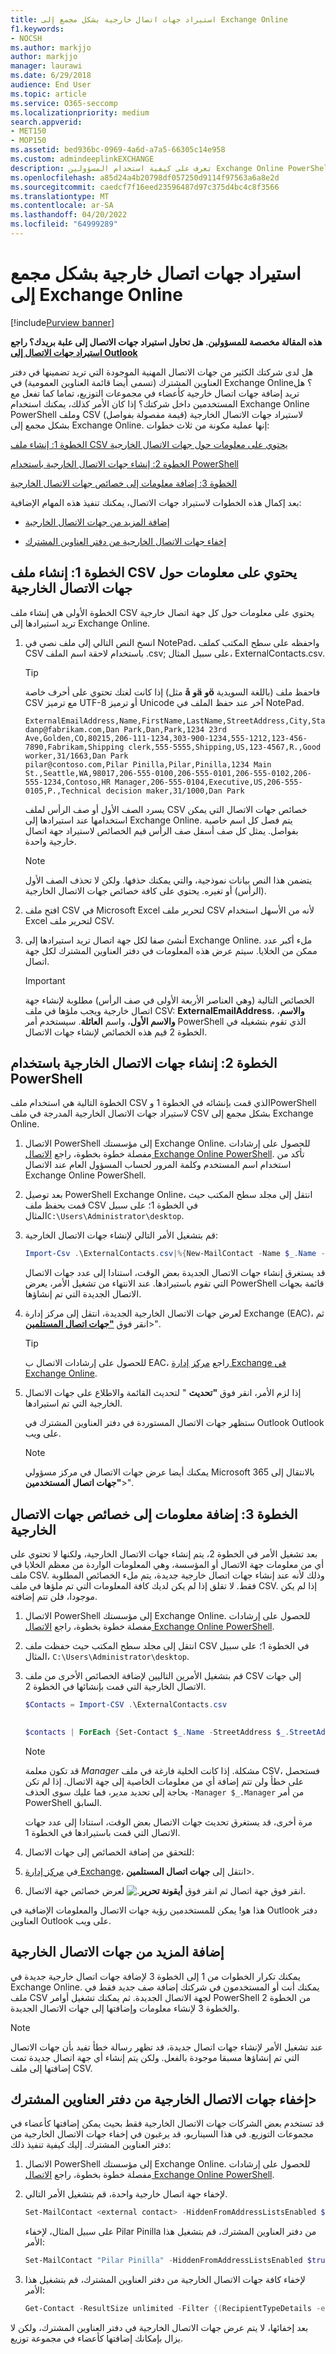 ```yaml
---
title: استيراد جهات اتصال خارجية بشكل مجمع إلى Exchange Online
f1.keywords:
- NOCSH
ms.author: markjjo
author: markjjo
manager: laurawi
ms.date: 6/29/2018
audience: End User
ms.topic: article
ms.service: O365-seccomp
ms.localizationpriority: medium
search.appverid:
- MET150
- MOP150
ms.assetid: bed936bc-0969-4a6d-a7a5-66305c14e958
ms.custom: admindeeplinkEXCHANGE
description: تعرف على كيفية استخدام المسؤولين Exchange Online PowerShell وملف CSV لاستيراد جهات الاتصال الخارجية بشكل مجمع إلى قائمة العناوين العمومية.
ms.openlocfilehash: a85d24a4b20798df057250d9114f97563a6a8e2d
ms.sourcegitcommit: caedcf7f16eed23596487d97c375d4bc4c8f3566
ms.translationtype: MT
ms.contentlocale: ar-SA
ms.lasthandoff: 04/20/2022
ms.locfileid: "64999289"
---
```

# <a name="bulk-import-external-contacts-to-exchange-online"></a>استيراد جهات اتصال خارجية بشكل مجمع إلى Exchange Online

[!include[Purview banner](../includes/purview-rebrand-banner.md)]

**هذه المقالة مخصصة للمسؤولين. هل تحاول استيراد جهات الاتصال إلى علبة بريدك؟ راجع [استيراد جهات الاتصال إلى Outlook](https://support.office.com/article/bb796340-b58a-46c1-90c7-b549b8f3c5f8)**
   
هل لدى شركتك الكثير من جهات الاتصال المهنية الموجودة التي تريد تضمينها في دفتر العناوين المشترك (تسمى أيضا قائمة العناوين العمومية) في Exchange Online؟ هل تريد إضافة جهات اتصال خارجية كأعضاء في مجموعات التوزيع، تماما كما تفعل مع المستخدمين داخل شركتك؟ إذا كان الأمر كذلك، يمكنك استخدام Exchange Online PowerShell وملف CSV (قيمة مفصولة بفواصل) لاستيراد جهات الاتصال الخارجية بشكل مجمع إلى Exchange Online. إنها عملية مكونة من ثلاث خطوات:
  
[الخطوة 1: إنشاء ملف CSV يحتوي على معلومات حول جهات الاتصال الخارجية](#step-1-create-a-csv-file-that-contains-information-about-the-external-contacts)

[الخطوة 2: إنشاء جهات الاتصال الخارجية باستخدام PowerShell](#step-2-create-the-external-contacts-with-powershell) 

[الخطوة 3: إضافة معلومات إلى خصائص جهات الاتصال الخارجية](#step-3-add-information-to-the-properties-of-the-external-contacts)

بعد إكمال هذه الخطوات لاستيراد جهات الاتصال، يمكنك تنفيذ هذه المهام الإضافية:
  
- [إضافة المزيد من جهات الاتصال الخارجية](#add-more-external-contacts)
  
- [إخفاء جهات الاتصال الخارجية من دفتر العناوين المشترك](#hide-external-contacts-from-the-shared-address-book)
  
## <a name="step-1-create-a-csv-file-that-contains-information-about-the-external-contacts"></a>الخطوة 1: إنشاء ملف CSV يحتوي على معلومات حول جهات الاتصال الخارجية

الخطوة الأولى هي إنشاء ملف CSV يحتوي على معلومات حول كل جهة اتصال خارجية تريد استيرادها إلى Exchange Online. 
  
1. انسخ النص التالي إلى ملف نصي في NotePad، واحفظه على سطح المكتب كملف CSV باستخدام لاحقة اسم الملف .csv; على سبيل المثال، ExternalContacts.csv.
    
    > [!TIP]
    > إذا كانت لغتك تحتوي على أحرف خاصة (مثل **å** **وä** **وö** باللغة السويدية) فاحفظ ملف CSV مع ترميز UTF-8 أو ترميز Unicode آخر عند حفظ الملف في NotePad. 
  
    ```text
    ExternalEmailAddress,Name,FirstName,LastName,StreetAddress,City,StateorProvince,PostalCode,Phone,MobilePhone,Pager,HomePhone,Company,Title,OtherTelephone,Department,CountryOrRegion,Fax,Initials,Notes,Office,Manager
    danp@fabrikam.com,Dan Park,Dan,Park,1234 23rd Ave,Golden,CO,80215,206-111-1234,303-900-1234,555-1212,123-456-7890,Fabrikam,Shipping clerk,555-5555,Shipping,US,123-4567,R.,Good worker,31/1663,Dan Park
    pilar@contoso.com,Pilar Pinilla,Pilar,Pinilla,1234 Main St.,Seattle,WA,98017,206-555-0100,206-555-0101,206-555-0102,206-555-1234,Contoso,HR Manager,206-555-0104,Executive,US,206-555-0105,P.,Technical decision maker,31/1000,Dan Park
    ```

    يسرد الصف الأول أو صف الرأس لملف CSV خصائص جهات الاتصال التي يمكن استخدامها عند استيرادها إلى Exchange Online. يتم فصل كل اسم خاصية بفواصل. يمثل كل صف أسفل صف الرأس قيم الخصائص لاستيراد جهة اتصال خارجية واحدة. 
    
    > [!NOTE]
    > يتضمن هذا النص بيانات نموذجية، والتي يمكنك حذفها. ولكن لا تحذف الصف الأول (الرأس) أو تغيره. يحتوي على كافة خصائص جهات الاتصال الخارجية. 
  
2. افتح ملف CSV في Microsoft Excel لتحرير ملف CSV لأنه من الأسهل استخدام Excel لتحرير ملف CSV.
    
3. أنشئ صفا لكل جهة اتصال تريد استيرادها إلى Exchange Online. ملء أكبر عدد ممكن من الخلايا. سيتم عرض هذه المعلومات في دفتر العناوين المشترك لكل جهة اتصال. 
    
    > [!IMPORTANT]
    >  الخصائص التالية (وهي العناصر الأربعة الأولى في صف الرأس) مطلوبة لإنشاء جهة اتصال خارجية ويجب ملؤها في ملف CSV: **ExternalEmailAddress**، **والاسم**، **والاسم الأول**، واسم **العائلة**. سيستخدم أمر PowerShell الذي تقوم بتشغيله في الخطوة 2 قيم هذه الخصائص لإنشاء جهات الاتصال. 

## <a name="step-2-create-the-external-contacts-with-powershell"></a>الخطوة 2: إنشاء جهات الاتصال الخارجية باستخدام PowerShell

الخطوة التالية هي استخدام ملف CSV الذي قمت بإنشائه في الخطوة 1 وPowerShell لاستيراد جهات الاتصال الخارجية المدرجة في ملف CSV بشكل مجمع إلى Exchange Online. 
  
1.  الاتصال PowerShell إلى مؤسستك Exchange Online. للحصول على إرشادات مفصلة خطوة بخطوة، راجع [الاتصال Exchange Online PowerShell](/powershell/exchange/connect-to-exchange-online-powershell). تأكد من استخدام اسم المستخدم وكلمة المرور لحساب المسؤول العام عند الاتصال Exchange Online PowerShell. 
    
2. بعد توصيل PowerShell Exchange Online، انتقل إلى مجلد سطح المكتب حيث قمت بحفظ ملف CSV في الخطوة 1؛ على سبيل المثال`C:\Users\Administrator\desktop`.
    
3. قم بتشغيل الأمر التالي لإنشاء جهات الاتصال الخارجية:

    ```powershell
    Import-Csv .\ExternalContacts.csv|%{New-MailContact -Name $_.Name -DisplayName $_.Name -ExternalEmailAddress $_.ExternalEmailAddress -FirstName $_.FirstName -LastName $_.LastName}
    ```

    قد يستغرق إنشاء جهات الاتصال الجديدة بعض الوقت، استنادا إلى عدد جهات الاتصال التي تقوم باستيرادها. عند الانتهاء من تشغيل الأمر، يعرض PowerShell قائمة بجهات الاتصال الجديدة التي تم إنشاؤها. 
    
4. لعرض جهات الاتصال الخارجية الجديدة، انتقل إلى مركز إدارة Exchange (EAC)، ثم انقر فوق <a href="https://go.microsoft.com/fwlink/?linkid=2182970" target="_blank">**"جهات اتصال المستلمين**</a>\>". 
    
    > [!TIP]
    > للحصول على إرشادات الاتصال ب EAC، راجع [مركز إدارة Exchange في Exchange Online](/exchange/exchange-admin-center). 
  
5. إذا لزم الأمر، انقر فوق **"تحديث** " لتحديث القائمة والاطلاع على جهات الاتصال الخارجية التي تم استيرادها. 
    
    ستظهر جهات الاتصال المستوردة في دفتر العناوين المشترك في Outlook Outlook على ويب.
    
    > [!NOTE]
    > يمكنك أيضا عرض جهات الاتصال في مركز مسؤولي Microsoft 365 بالانتقال إلى **"جهات اتصال** **المستخدمين**\>". 

## <a name="step-3-add-information-to-the-properties-of-the-external-contacts"></a>الخطوة 3: إضافة معلومات إلى خصائص جهات الاتصال الخارجية

بعد تشغيل الأمر في الخطوة 2، يتم إنشاء جهات الاتصال الخارجية، ولكنها لا تحتوي على أي من معلومات جهة الاتصال أو المؤسسة، وهي المعلومات الواردة من معظم الخلايا في ملف CSV. وذلك لأنه عند إنشاء جهات اتصال خارجية جديدة، يتم ملء الخصائص المطلوبة فقط. لا تقلق إذا لم يكن لديك كافة المعلومات التي تم ملؤها في ملف CSV. إذا لم يكن موجودا، فلن تتم إضافته.
  
1.  الاتصال PowerShell إلى مؤسستك Exchange Online. للحصول على إرشادات مفصلة خطوة بخطوة، راجع [الاتصال Exchange Online PowerShell](/powershell/exchange/connect-to-exchange-online-powershell).
    
2. انتقل إلى مجلد سطح المكتب حيث حفظت ملف CSV في الخطوة 1؛ على سبيل المثال، `C:\Users\Administrator\desktop`.
    
3. قم بتشغيل الأمرين التاليين لإضافة الخصائص الأخرى من ملف CSV إلى جهات الاتصال الخارجية التي قمت بإنشائها في الخطوة 2.
    
    ```powershell
    $Contacts = Import-CSV .\ExternalContacts.csv
  
    ```

    ```powershell
    $contacts | ForEach {Set-Contact $_.Name -StreetAddress $_.StreetAddress -City $_.City -StateorProvince $_.StateorProvince -PostalCode $_.PostalCode -Phone $_.Phone -MobilePhone $_.MobilePhone -Pager $_.Pager -HomePhone $_.HomePhone -Company $_.Company -Title $_.Title -OtherTelephone $_.OtherTelephone -Department $_.Department -Fax $_.Fax -Initials $_.Initials -Notes  $_.Notes -Office $_.Office -Manager $_.Manager}
    ```

    > [!NOTE]
    > قد تكون معلمة  _Manager_ مشكلة. إذا كانت الخلية فارغة في ملف CSV، فستحصل على خطأ ولن تتم إضافة أي من معلومات الخاصية إلى جهة الاتصال. إذا لم تكن بحاجة إلى تحديد مدير، فما عليك سوى الحذف  ` -Manager $_.Manager ` من أمر PowerShell السابق. 
  
    مرة أخرى، قد يستغرق تحديث جهات الاتصال بعض الوقت، استنادا إلى عدد جهات الاتصال التي قمت باستيرادها في الخطوة 1. 
    
4. للتحقق من إضافة الخصائص إلى جهات الاتصال: 
    
1. في <a href="https://go.microsoft.com/fwlink/p/?linkid=2059104" target="_blank">مركز إدارة Exchange</a>، انتقل إلى **جهات اتصال المستلمين**\>.
    
2. انقر فوق جهة اتصال ثم انقر فوق **أيقونة تحرير**![.](../media/ebd260e4-3556-4fb0-b0bb-cc489773042c.gif) لعرض خصائص جهة الاتصال. 
    
هذا هو! يمكن للمستخدمين رؤية جهات الاتصال والمعلومات الإضافية في Outlook دفتر العناوين Outlook على ويب.
  
## <a name="add-more-external-contacts"></a>إضافة المزيد من جهات الاتصال الخارجية

يمكنك تكرار الخطوات من 1 إلى الخطوة 3 لإضافة جهات اتصال خارجية جديدة في Exchange Online. يمكنك أنت أو المستخدمون في شركتك إضافة صف جديد فقط في ملف CSV لجهة الاتصال الجديدة. ثم يمكنك تشغيل أوامر PowerShell من الخطوة 2 والخطوة 3 لإنشاء معلومات وإضافتها إلى جهات الاتصال الجديدة.
  
> [!NOTE]
> عند تشغيل الأمر لإنشاء جهات اتصال جديدة، قد تظهر رسالة خطأ تفيد بأن جهات الاتصال التي تم إنشاؤها مسبقا موجودة بالفعل. ولكن يتم إنشاء أي جهة اتصال جديدة تمت إضافتها إلى ملف CSV. 
  
## <a name="hide-external-contacts-from-the-shared-address-book"></a>إخفاء جهات الاتصال الخارجية من دفتر العناوين المشترك>

قد تستخدم بعض الشركات جهات الاتصال الخارجية فقط بحيث يمكن إضافتها كأعضاء في مجموعات التوزيع. في هذا السيناريو، قد يرغبون في إخفاء جهات الاتصال الخارجية من دفتر العناوين المشترك. إليك كيفية تنفيذ ذلك:
  
1.  الاتصال PowerShell إلى مؤسستك Exchange Online. للحصول على إرشادات مفصلة خطوة بخطوة، راجع [الاتصال Exchange Online PowerShell](/powershell/exchange/connect-to-exchange-online-powershell).
    
2. لإخفاء جهة اتصال خارجية واحدة، قم بتشغيل الأمر التالي.
    
    ```powershell
    Set-MailContact <external contact> -HiddenFromAddressListsEnabled $true 
    ```

    على سبيل المثال، لإخفاء Pilar Pinilla من دفتر العناوين المشترك، قم بتشغيل هذا الأمر:

    ```powershell
    Set-MailContact "Pilar Pinilla" -HiddenFromAddressListsEnabled $true
    ```

3. لإخفاء كافة جهات الاتصال الخارجية من دفتر العناوين المشترك، قم بتشغيل هذا الأمر:

    ```powershell
    Get-Contact -ResultSize unlimited -Filter {(RecipientTypeDetails -eq 'MailContact')} | Set-MailContact -HiddenFromAddressListsEnabled $true  
    ```

بعد إخفائها، لا يتم عرض جهات الاتصال الخارجية في دفتر العناوين المشترك، ولكن لا يزال بإمكانك إضافتها كأعضاء في مجموعة توزيع.